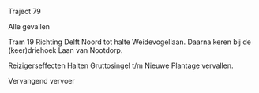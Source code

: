 Traject 79

Alle gevallen

Tram 19
Richting Delft Noord tot halte Weidevogellaan. Daarna keren bij de (keer)driehoek Laan van Nootdorp.

Reizigerseffecten
Halten Gruttosingel t/m Nieuwe Plantage vervallen.

Vervangend vervoer

